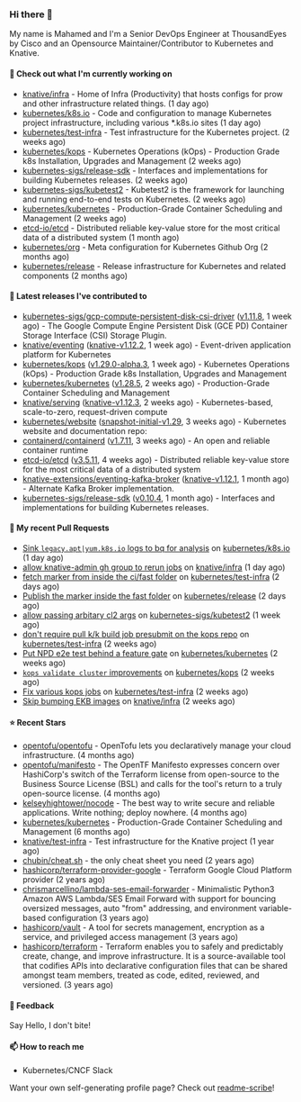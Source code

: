 ### Hi there 👋

My name is Mahamed and I'm a Senior DevOps Engineer at ThousandEyes by Cisco and an Opensource Maintainer/Contributor to Kubernetes and Knative.

#### 👷 Check out what I'm currently working on

- [knative/infra](https://github.com/knative/infra) - Home of Infra (Productivity) that hosts configs for prow and other infrastructure related things. (1 day ago)
- [kubernetes/k8s.io](https://github.com/kubernetes/k8s.io) - Code and configuration to manage Kubernetes project infrastructure, including various *.k8s.io sites (1 day ago)
- [kubernetes/test-infra](https://github.com/kubernetes/test-infra) - Test infrastructure for the Kubernetes project. (2 weeks ago)
- [kubernetes/kops](https://github.com/kubernetes/kops) - Kubernetes Operations (kOps) - Production Grade k8s Installation, Upgrades and Management (2 weeks ago)
- [kubernetes-sigs/release-sdk](https://github.com/kubernetes-sigs/release-sdk) - Interfaces and implementations for building Kubernetes releases. (2 weeks ago)
- [kubernetes-sigs/kubetest2](https://github.com/kubernetes-sigs/kubetest2) - Kubetest2 is the framework for launching and running end-to-end tests on Kubernetes. (2 weeks ago)
- [kubernetes/kubernetes](https://github.com/kubernetes/kubernetes) - Production-Grade Container Scheduling and Management (2 weeks ago)
- [etcd-io/etcd](https://github.com/etcd-io/etcd) - Distributed reliable key-value store for the most critical data of a distributed system (1 month ago)
- [kubernetes/org](https://github.com/kubernetes/org) - Meta configuration for Kubernetes Github Org (2 months ago)
- [kubernetes/release](https://github.com/kubernetes/release) - Release infrastructure for Kubernetes and related components (2 months ago)

#### 🔭 Latest releases I've contributed to

- [kubernetes-sigs/gcp-compute-persistent-disk-csi-driver](https://github.com/kubernetes-sigs/gcp-compute-persistent-disk-csi-driver) ([v1.11.8](https://github.com/kubernetes-sigs/gcp-compute-persistent-disk-csi-driver/releases/tag/v1.11.8), 1 week ago) - The Google Compute Engine Persistent Disk (GCE PD) Container Storage Interface (CSI) Storage Plugin.
- [knative/eventing](https://github.com/knative/eventing) ([knative-v1.12.2](https://github.com/knative/eventing/releases/tag/knative-v1.12.2), 1 week ago) - Event-driven application platform for Kubernetes
- [kubernetes/kops](https://github.com/kubernetes/kops) ([v1.29.0-alpha.3](https://github.com/kubernetes/kops/releases/tag/v1.29.0-alpha.3), 1 week ago) - Kubernetes Operations (kOps) - Production Grade k8s Installation, Upgrades and Management
- [kubernetes/kubernetes](https://github.com/kubernetes/kubernetes) ([v1.28.5](https://github.com/kubernetes/kubernetes/releases/tag/v1.28.5), 2 weeks ago) - Production-Grade Container Scheduling and Management
- [knative/serving](https://github.com/knative/serving) ([knative-v1.12.3](https://github.com/knative/serving/releases/tag/knative-v1.12.3), 2 weeks ago) - Kubernetes-based, scale-to-zero, request-driven compute
- [kubernetes/website](https://github.com/kubernetes/website) ([snapshot-initial-v1.29](https://github.com/kubernetes/website/releases/tag/snapshot-initial-v1.29), 3 weeks ago) - Kubernetes website and documentation repo: 
- [containerd/containerd](https://github.com/containerd/containerd) ([v1.7.11](https://github.com/containerd/containerd/releases/tag/v1.7.11), 3 weeks ago) - An open and reliable container runtime
- [etcd-io/etcd](https://github.com/etcd-io/etcd) ([v3.5.11](https://github.com/etcd-io/etcd/releases/tag/v3.5.11), 4 weeks ago) - Distributed reliable key-value store for the most critical data of a distributed system
- [knative-extensions/eventing-kafka-broker](https://github.com/knative-extensions/eventing-kafka-broker) ([knative-v1.12.1](https://github.com/knative-extensions/eventing-kafka-broker/releases/tag/knative-v1.12.1), 1 month ago) - Alternate Kafka Broker implementation.
- [kubernetes-sigs/release-sdk](https://github.com/kubernetes-sigs/release-sdk) ([v0.10.4](https://github.com/kubernetes-sigs/release-sdk/releases/tag/v0.10.4), 1 month ago) - Interfaces and implementations for building Kubernetes releases.

#### 🔨 My recent Pull Requests

- [Sink `legacy.apt|yum.k8s.io` logs to bq for analysis](https://github.com/kubernetes/k8s.io/pull/6239) on [kubernetes/k8s.io](https://github.com/kubernetes/k8s.io) (1 day ago)
- [allow knative-admin gh group to rerun jobs](https://github.com/knative/infra/pull/311) on [knative/infra](https://github.com/knative/infra) (1 day ago)
- [fetch marker from inside the ci/fast folder](https://github.com/kubernetes/test-infra/pull/31527) on [kubernetes/test-infra](https://github.com/kubernetes/test-infra) (2 days ago)
- [Publish the marker inside the fast folder](https://github.com/kubernetes/release/pull/3405) on [kubernetes/release](https://github.com/kubernetes/release) (2 days ago)
- [allow passing arbitary cl2 args](https://github.com/kubernetes-sigs/kubetest2/pull/256) on [kubernetes-sigs/kubetest2](https://github.com/kubernetes-sigs/kubetest2) (1 week ago)
- [don&#39;t require pull k/k build job presubmit on the kops repo](https://github.com/kubernetes/test-infra/pull/31503) on [kubernetes/test-infra](https://github.com/kubernetes/test-infra) (2 weeks ago)
- [Put NPD e2e test behind a feature gate](https://github.com/kubernetes/kubernetes/pull/122439) on [kubernetes/kubernetes](https://github.com/kubernetes/kubernetes) (2 weeks ago)
- [`kops validate cluster` improvements](https://github.com/kubernetes/kops/pull/16187) on [kubernetes/kops](https://github.com/kubernetes/kops) (2 weeks ago)
- [Fix various kops jobs](https://github.com/kubernetes/test-infra/pull/31494) on [kubernetes/test-infra](https://github.com/kubernetes/test-infra) (2 weeks ago)
- [Skip bumping EKB images](https://github.com/knative/infra/pull/303) on [knative/infra](https://github.com/knative/infra) (2 weeks ago)

#### ⭐ Recent Stars

- [opentofu/opentofu](https://github.com/opentofu/opentofu) - OpenTofu lets you declaratively manage your cloud infrastructure. (4 months ago)
- [opentofu/manifesto](https://github.com/opentofu/manifesto) - The OpenTF Manifesto expresses concern over HashiCorp&#39;s switch of the Terraform license from open-source to the Business Source License (BSL) and calls for the tool&#39;s return to a truly open-source license. (4 months ago)
- [kelseyhightower/nocode](https://github.com/kelseyhightower/nocode) - The best way to write secure and reliable applications. Write nothing; deploy nowhere. (4 months ago)
- [kubernetes/kubernetes](https://github.com/kubernetes/kubernetes) - Production-Grade Container Scheduling and Management (6 months ago)
- [knative/test-infra](https://github.com/knative/test-infra) - Test infrastructure for the Knative project (1 year ago)
- [chubin/cheat.sh](https://github.com/chubin/cheat.sh) - the only cheat sheet you need (2 years ago)
- [hashicorp/terraform-provider-google](https://github.com/hashicorp/terraform-provider-google) - Terraform Google Cloud Platform provider (2 years ago)
- [chrismarcellino/lambda-ses-email-forwarder](https://github.com/chrismarcellino/lambda-ses-email-forwarder) - Minimalistic Python3 Amazon AWS Lambda/SES Email Forward with support for bouncing oversized messages, auto &#34;from&#34; addressing, and environment variable-based configuration (3 years ago)
- [hashicorp/vault](https://github.com/hashicorp/vault) - A tool for secrets management, encryption as a service, and privileged access management (3 years ago)
- [hashicorp/terraform](https://github.com/hashicorp/terraform) - Terraform enables you to safely and predictably create, change, and improve infrastructure. It is a source-available tool that codifies APIs into declarative configuration files that can be shared amongst team members, treated as code, edited, reviewed, and versioned. (3 years ago)

#### 💬 Feedback

Say Hello, I don't bite!

#### 📫 How to reach me

- Kubernetes/CNCF Slack

Want your own self-generating profile page? Check out [readme-scribe](https://github.com/muesli/readme-scribe)!



